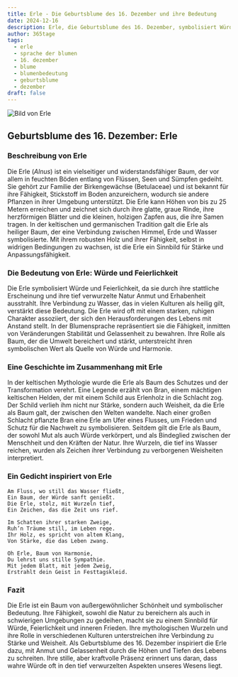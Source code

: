```yaml
---
title: Erle - Die Geburtsblume des 16. Dezember und ihre Bedeutung
date: 2024-12-16
description: Erle, die Geburtsblume des 16. Dezember, symbolisiert Würde und Feierlichkeit. Erfahre mehr über ihre Geschichte, Bedeutung und Symbolik in der Sprache der Blumen.
author: 365tage
tags:
  - erle
  - sprache der blumen
  - 16. dezember
  - blume
  - blumenbedeutung
  - geburtsblume
  - dezember
draft: false
---
```


![Bild von Erle](https://cdn.pixabay.com/photo/2020/01/25/16/05/hazel-4792798_640.jpg#center)


## Geburtsblume des 16. Dezember: Erle

### Beschreibung von Erle

Die Erle (_Alnus_) ist ein vielseitiger und widerstandsfähiger Baum, der vor allem in feuchten Böden entlang von Flüssen, Seen und Sümpfen gedeiht. Sie gehört zur Familie der Birkengewächse (Betulaceae) und ist bekannt für ihre Fähigkeit, Stickstoff im Boden anzureichern, wodurch sie andere Pflanzen in ihrer Umgebung unterstützt. Die Erle kann Höhen von bis zu 25 Metern erreichen und zeichnet sich durch ihre glatte, graue Rinde, ihre herzförmigen Blätter und die kleinen, holzigen Zapfen aus, die ihre Samen tragen. In der keltischen und germanischen Tradition galt die Erle als heiliger Baum, der eine Verbindung zwischen Himmel, Erde und Wasser symbolisierte. Mit ihrem robusten Holz und ihrer Fähigkeit, selbst in widrigen Bedingungen zu wachsen, ist die Erle ein Sinnbild für Stärke und Anpassungsfähigkeit.

### Die Bedeutung von Erle: Würde und Feierlichkeit

Die Erle symbolisiert Würde und Feierlichkeit, da sie durch ihre stattliche Erscheinung und ihre tief verwurzelte Natur Anmut und Erhabenheit ausstrahlt. Ihre Verbindung zu Wasser, das in vielen Kulturen als heilig gilt, verstärkt diese Bedeutung. Die Erle wird oft mit einem starken, ruhigen Charakter assoziiert, der sich den Herausforderungen des Lebens mit Anstand stellt. In der Blumensprache repräsentiert sie die Fähigkeit, inmitten von Veränderungen Stabilität und Gelassenheit zu bewahren. Ihre Rolle als Baum, der die Umwelt bereichert und stärkt, unterstreicht ihren symbolischen Wert als Quelle von Würde und Harmonie.

### Eine Geschichte im Zusammenhang mit Erle

In der keltischen Mythologie wurde die Erle als Baum des Schutzes und der Transformation verehrt. Eine Legende erzählt von Bran, einem mächtigen keltischen Helden, der mit einem Schild aus Erlenholz in die Schlacht zog. Der Schild verlieh ihm nicht nur Stärke, sondern auch Weisheit, da die Erle als Baum galt, der zwischen den Welten wandelte. Nach einer großen Schlacht pflanzte Bran eine Erle am Ufer eines Flusses, um Frieden und Schutz für die Nachwelt zu symbolisieren. Seitdem gilt die Erle als Baum, der sowohl Mut als auch Würde verkörpert, und als Bindeglied zwischen der Menschheit und den Kräften der Natur. Ihre Wurzeln, die tief ins Wasser reichen, wurden als Zeichen ihrer Verbindung zu verborgenen Weisheiten interpretiert.

### Ein Gedicht inspiriert von Erle

```
Am Fluss, wo still das Wasser fließt,
Ein Baum, der Würde sanft genießt.
Die Erle, stolz, mit Wurzeln tief,
Ein Zeichen, das die Zeit uns rief.

Im Schatten ihrer starken Zweige,
Ruh’n Träume still, im Leben rege.
Ihr Holz, es spricht von altem Klang,
Von Stärke, die das Leben zwang.

Oh Erle, Baum von Harmonie,
Du lehrst uns stille Sympathie.
Mit jedem Blatt, mit jedem Zweig,
Erstrahlt dein Geist in Festtagskleid.
```

### Fazit

Die Erle ist ein Baum von außergewöhnlicher Schönheit und symbolischer Bedeutung. Ihre Fähigkeit, sowohl die Natur zu bereichern als auch in schwierigen Umgebungen zu gedeihen, macht sie zu einem Sinnbild für Würde, Feierlichkeit und inneren Frieden. Ihre mythologischen Wurzeln und ihre Rolle in verschiedenen Kulturen unterstreichen ihre Verbindung zu Stärke und Weisheit. Als Geburtsblume des 16. Dezember inspiriert die Erle dazu, mit Anmut und Gelassenheit durch die Höhen und Tiefen des Lebens zu schreiten. Ihre stille, aber kraftvolle Präsenz erinnert uns daran, dass wahre Würde oft in den tief verwurzelten Aspekten unseres Wesens liegt.